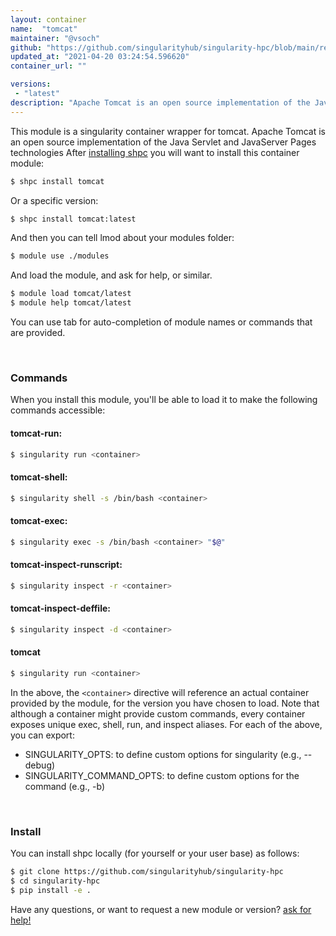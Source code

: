 ```yaml
---
layout: container
name:  "tomcat"
maintainer: "@vsoch"
github: "https://github.com/singularityhub/singularity-hpc/blob/main/registry/tomcat/container.yaml"
updated_at: "2021-04-20 03:24:54.596620"
container_url: ""

versions:
 - "latest"
description: "Apache Tomcat is an open source implementation of the Java Servlet and JavaServer Pages technologies"
---
```


This module is a singularity container wrapper for tomcat.
Apache Tomcat is an open source implementation of the Java Servlet and JavaServer Pages technologies
After [installing shpc](#install) you will want to install this container module:

```bash
$ shpc install tomcat
```

Or a specific version:

```bash
$ shpc install tomcat:latest
```

And then you can tell lmod about your modules folder:

```bash
$ module use ./modules
```

And load the module, and ask for help, or similar.

```bash
$ module load tomcat/latest
$ module help tomcat/latest
```

You can use tab for auto-completion of module names or commands that are provided.

<br>

### Commands

When you install this module, you'll be able to load it to make the following commands accessible:

#### tomcat-run:

```bash
$ singularity run <container>
```

#### tomcat-shell:

```bash
$ singularity shell -s /bin/bash <container>
```

#### tomcat-exec:

```bash
$ singularity exec -s /bin/bash <container> "$@"
```

#### tomcat-inspect-runscript:

```bash
$ singularity inspect -r <container>
```

#### tomcat-inspect-deffile:

```bash
$ singularity inspect -d <container>
```



#### tomcat

```bash
$ singularity run <container>
```


In the above, the `<container>` directive will reference an actual container provided
by the module, for the version you have chosen to load. Note that although a container
might provide custom commands, every container exposes unique exec, shell, run, and
inspect aliases. For each of the above, you can export:

 - SINGULARITY_OPTS: to define custom options for singularity (e.g., --debug)
 - SINGULARITY_COMMAND_OPTS: to define custom options for the command (e.g., -b)

<br>
  
### Install

You can install shpc locally (for yourself or your user base) as follows:

```bash
$ git clone https://github.com/singularityhub/singularity-hpc
$ cd singularity-hpc
$ pip install -e .
```

Have any questions, or want to request a new module or version? [ask for help!](https://github.com/singularityhub/singularity-hpc/issues)